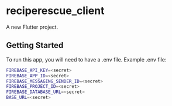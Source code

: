# reciperescue_client

A new Flutter project.

## Getting Started
To run this app, you will need to have a .env file.
Example .env file:

```bash
FIREBASE_API_KEY=<secret>
FIREBASE_APP_ID=<secret>
FIREBASE_MESSAGING_SENDER_ID=<secret>
FIREBASE_PROJECT_ID=<secret>
FIREBASE_DATABASE_URL=<secret>
BASE_URL=<secret>
```
